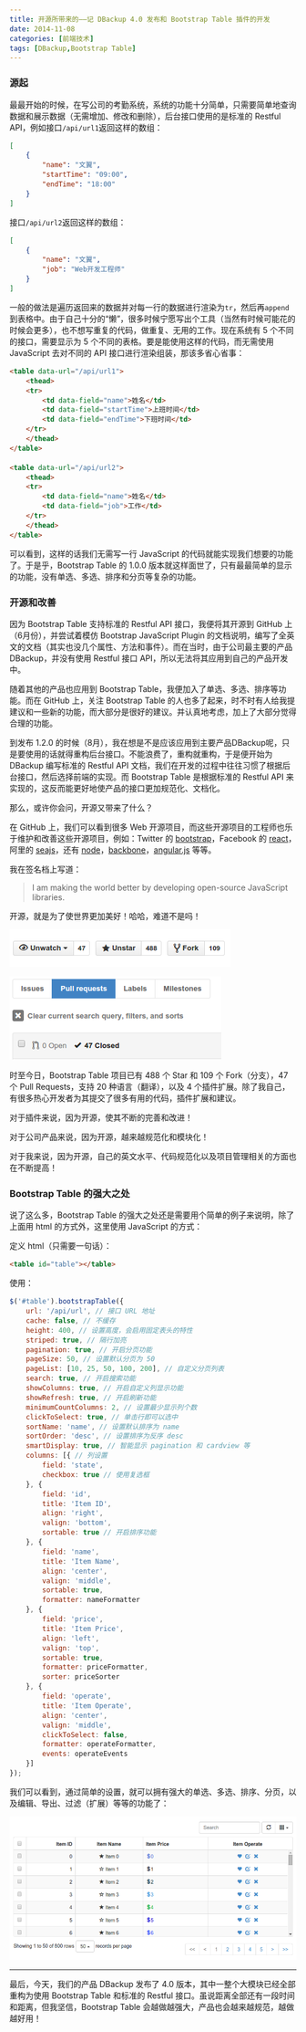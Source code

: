 ```yaml
---
title: 开源所带来的——记 DBackup 4.0 发布和 Bootstrap Table 插件的开发
date: 2014-11-08
categories: [前端技术]
tags: [DBackup,Bootstrap Table]
---
```


### 源起

最最开始的时候，在写公司的考勤系统，系统的功能十分简单，只需要简单地查询数据和展示数据（无需增加、修改和删除），后台接口使用的是标准的 Restful API，例如接口`/api/url1`返回这样的数组：

```json
[
    {
        "name": "文翼",
        "startTime": "09:00",
        "endTime": "18:00"
    }
]
```

接口`/api/url2`返回这样的数组：

```json
[
    {
        "name": "文翼",
        "job": "Web开发工程师"
    }
]
```

一般的做法是遍历返回来的数据并对每一行的数据进行渲染为`tr`，然后再`append`到表格中。由于自己十分的“懒”，很多时候宁愿写出个工具（当然有时候可能花的时候会更多），也不想写重复的代码，做重复、无用的工作。现在系统有 5 个不同的接口，需要显示为 5 个不同的表格。要是能使用这样的代码，而无需使用 JavaScript 去对不同的 API 接口进行渲染组装，那该多省心省事：

```html
<table data-url="/api/url1">
    <thead>
    <tr>
        <td data-field="name">姓名</td>
        <td data-field="startTime">上班时间</td>
        <td data-field="endTime">下班时间</td>
    </tr>
    </thead>
</table>

<table data-url="/api/url2">
    <thead>
    <tr>
        <td data-field="name">姓名</td>
        <td data-field="job">工作</td>
    </tr>
    </thead>
</table>
```

可以看到，这样的话我们无需写一行 JavaScript 的代码就能实现我们想要的功能了。于是乎，Bootstrap Table 的 1.0.0 版本就这样面世了，只有最最简单的显示的功能，没有单选、多选、排序和分页等复杂的功能。

### 开源和改善

因为 Bootstrap Table 支持标准的 Restful API 接口，我便将其开源到 GitHub 上（6月份），并尝试着模仿 Bootstrap JavaScript Plugin 的文档说明，编写了全英文的文档（其实也没几个属性、方法和事件）。而在当时，由于公司最主要的产品 DBackup，并没有使用 Restful 接口 API，所以无法将其应用到自己的产品开发中。

随着其他的产品也应用到 Bootstrap Table，我便加入了单选、多选、排序等功能。而在 GitHub 上，关注 Bootstrap Table 的人也多了起来，时不时有人给我提建议和一些新的功能，而大部分是很好的建议。并认真地考虑，加上了大部分觉得合理的功能。

到发布 1.2.0 的时候（8月），我在想是不是应该应用到主要产品DBackup呢，只是要使用的话就得重构后台接口。不能浪费了，重构就重构，于是便开始为 DBackup 编写标准的 Restful API 文档，我们在开发的过程中往往习惯了根据后台接口，然后选择前端的实现。而 Bootstrap Table 是根据标准的 Restful API 来实现的，这反而能更好地使产品的接口更加规范化、文档化。

那么，或许你会问，开源又带来了什么？

在 GitHub 上，我们可以看到很多 Web 开源项目，而这些开源项目的工程师也乐于维护和改善这些开源项目，例如：Twitter 的 [bootstrap](https://github.com/twbs/bootstrap)，Facebook 的 [react](https://github.com/facebook/react)，阿里的 [seajs](https://github.com/seajs/seajs)，还有 [node](https://github.com/joyent/node)，[backbone](https://github.com/jashkenas/backbone)，[angular.js](https://github.com/angular/angular.js) 等等。

我在签名档上写道：

> I am making the world better by developing open-source JavaScript libraries.

开源，就是为了使世界更加美好！哈哈，难道不是吗！

![](/2014/11/08/1.png)

![](/2014/11/08/2.png)

时至今日，Bootstrap Table 项目已有 488 个 Star 和 109 个 Fork（分支），47 个 Pull Requests，支持 20 种语言（翻译），以及 4 个插件扩展。除了我自己，有很多热心开发者为其提交了很多有用的代码，插件扩展和建议。

对于插件来说，因为开源，使其不断的完善和改进！

对于公司产品来说，因为开源，越来越规范化和模块化！

对于我来说，因为开源，自己的英文水平、代码规范化以及项目管理相关的方面也在不断提高！

### Bootstrap Table 的强大之处

说了这么多，Bootstrap Table 的强大之处还是需要用个简单的例子来说明，除了上面用 html 的方式外，这里使用 JavaScript 的方式：

定义 html（只需要一句话）：
```html
<table id="table"></table>
```

使用：
```js
$('#table').bootstrapTable({
    url: '/api/url', // 接口 URL 地址
    cache: false, // 不缓存
    height: 400, // 设置高度，会启用固定表头的特性
    striped: true, // 隔行加亮
    pagination: true, // 开启分页功能
    pageSize: 50, // 设置默认分页为 50
    pageList: [10, 25, 50, 100, 200], // 自定义分页列表
    search: true, // 开启搜索功能
    showColumns: true, // 开启自定义列显示功能
    showRefresh: true, // 开启刷新功能
    minimumCountColumns: 2, // 设置最少显示列个数
    clickToSelect: true, // 单击行即可以选中
    sortName: 'name', // 设置默认排序为 name
    sortOrder: 'desc', // 设置排序为反序 desc
    smartDisplay: true, // 智能显示 pagination 和 cardview 等
    columns: [{ // 列设置
        field: 'state',
        checkbox: true // 使用复选框
    }, {
        field: 'id',
        title: 'Item ID',
        align: 'right',
        valign: 'bottom',
        sortable: true // 开启排序功能
    }, {
        field: 'name',
        title: 'Item Name',
        align: 'center',
        valign: 'middle',
        sortable: true,
        formatter: nameFormatter
    }, {
        field: 'price',
        title: 'Item Price',
        align: 'left',
        valign: 'top',
        sortable: true,
        formatter: priceFormatter,
        sorter: priceSorter
    }, {
        field: 'operate',
        title: 'Item Operate',
        align: 'center',
        valign: 'middle',
        clickToSelect: false,
        formatter: operateFormatter,
        events: operateEvents
    }]
});
```

我们可以看到，通过简单的设置，就可以拥有强大的单选、多选、排序、分页，以及编辑、导出、过滤（扩展）等等的功能了：

![](/2014/11/08/3.png)

---

最后，今天，我们的产品 DBackup 发布了 4.0 版本，其中一整个大模块已经全部重构为使用 Bootstrap Table 和标准的 Restful 接口。虽说距离全部还有一段时间和距离，但我坚信，Bootstrap Table 会越做越强大，产品也会越来越规范，越做越好用！
